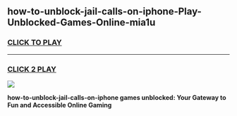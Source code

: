 
## how-to-unblock-jail-calls-on-iphone-Play-Unblocked-Games-Online-mia1u
<h3>
<a href="https://premium76.site?title=how-to-unblock-jail-calls-on-iphone&ref=25A">CLICK TO PLAY</a></h3>
<hr>

<h3>
<a href="https://premium76.site?title=how-to-unblock-jail-calls-on-iphone&ref=25A">CLICK 2 PLAY</a>
  
</h3>

<a href="https://premium76.site?title=how-to-unblock-jail-calls-on-iphone&ref=25A"><img src="https://clearcache.store/games.png"></a>


**how-to-unblock-jail-calls-on-iphone games unblocked: Your Gateway to Fun and Accessible Online Gaming**
